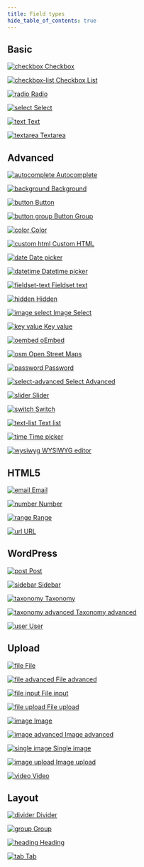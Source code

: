 ```yaml
---
title: Field types
hide_table_of_contents: true
---
```


## Basic

<div className="thumbs thumbs-basic">

[![checkbox](/thumbs/checkbox.png) <span className="thumb_text">Checkbox</span>](/fields/checkbox/)

[![checkbox-list](/thumbs/checkbox-list.png) <span className="thumb_text">Checkbox List</span>](/fields/checkbox-list/)

[![radio](/thumbs/radio.png) <span className="thumb_text">Radio</span>](/fields/radio/)

[![select](/thumbs/select.png) <span className="thumb_text">Select</span>](/fields/select/)

[![text](/thumbs/text.png) <span className="thumb_text">Text</span>](/fields/text/)

[![textarea](/thumbs/textarea.png) <span className="thumb_text">Textarea</span>](/fields/textarea/)

</div>

## Advanced

<div className="thumbs thumbs-advanced">

[![autocomplete](/thumbs/autocomplete.png) <span className="thumb_text">Autocomplete</span>](/fields/autocomplete/)

[![background](/thumbs/background.png) <span className="thumb_text">Background</span>](/fields/background/)

[![button](/thumbs/button.png) <span className="thumb_text">Button</span>](/fields/button/)

[![button group](/thumbs/button-group.png) <span className="thumb_text">Button Group</span>](/fields/button-group/)

[![color](/thumbs/color.png) <span className="thumb_text">Color</span>](/fields/color/)

[![custom html](/thumbs/custom-html.png) <span className="thumb_text">Custom HTML</span>](/fields/custom-html/)

[![date](/thumbs/date.png) <span className="thumb_text">Date picker</span>](/fields/date/)

[![datetime](/thumbs/datetime.png) <span className="thumb_text">Datetime picker</span>](/fields/datetime/)

[![fieldset-text](/thumbs/fieldset-text.png) <span className="thumb_text">Fieldset text</span>](/fields/fieldset-text/)

[![hidden](/thumbs/hidden.png) <span className="thumb_text">Hidden</span>](/fields/hidden/)

[![image select](/thumbs/image-select.png) <span className="thumb_text">Image Select</span>](/fields/image-select/)

[![key value](/thumbs/key-value.png) <span className="thumb_text">Key value</span>](/fields/key-value/)

<!-- [![map](/thumbs/map.png) <span className="thumb_text">Google Maps</span>](/fields/map/) -->

[![oembed](/thumbs/oembed.png) <span className="thumb_text">oEmbed</span>](/fields/oembed/)

[![osm](/thumbs/osm.png) <span className="thumb_text">Open Street Maps</span>](/fields/osm/)

[![password](/thumbs/password.png) <span className="thumb_text">Password</span>](/fields/password/)

[![select-advanced](/thumbs/select-advanced.png) <span className="thumb_text">Select Advanced</span>](/fields/select-advanced/)

[![slider](/thumbs/slider.png) <span className="thumb_text">Slider</span>](/fields/slider/)

[![switch](/thumbs/switch.png) <span className="thumb_text">Switch</span>](/fields/switch/)

[![text-list](/thumbs/text-list.png) <span className="thumb_text">Text list</span>](/fields/text-list/)

[![time](/thumbs/time.png) <span className="thumb_text">Time picker</span>](/fields/time/)

[![wysiwyg](/thumbs/wysiwyg.png) <span className="thumb_text">WYSIWYG editor</span>](/fields/wysiwyg/)

</div>

## HTML5

<div className="thumbs thumbs-html5">

[![email](/thumbs/email.png) <span className="thumb_text">Email</span>](/fields/email/)

[![number](/thumbs/number.png) <span className="thumb_text">Number</span>](/fields/number/)

[![range](/thumbs/range.png) <span className="thumb_text">Range</span>](/fields/range/)

[![url](/thumbs/url.png) <span className="thumb_text">URL</span>](/fields/url/)

</div>

## WordPress

<div className="thumbs thumbs-wordpress">

[![post](/thumbs/post.png) <span className="thumb_text">Post</span>](/fields/post/)

[![sidebar](/thumbs/sidebar.png) <span className="thumb_text">Sidebar</span>](/fields/sidebar/)

[![taxonomy](/thumbs/taxonomy.png) <span className="thumb_text">Taxonomy</span>](/fields/taxonomy/)

[![taxonomy advanced](/thumbs/taxonomy-advanced.png) <span className="thumb_text">Taxonomy advanced</span>](/fields/taxonomy-advanced/)

[![user](/thumbs/user.png) <span className="thumb_text">User</span>](/fields/user/)

</div>

## Upload

<div className="thumbs thumbs-upload">

[![file](/thumbs/file.png) <span className="thumb_text">File</span>](/fields/file/)

[![file advanced](/thumbs/file-advanced.png) <span className="thumb_text">File advanced</span>](/fields/file-advanced/)

[![file input](/thumbs/file-input.png) <span className="thumb_text">File input</span>](/fields/file-input/)

[![file upload](/thumbs/file-upload.png) <span className="thumb_text">File upload</span>](/fields/file-upload/)

[![image](/thumbs/image.png) <span className="thumb_text">Image</span>](/fields/image/)

[![image advanced](/thumbs/image-advanced.png) <span className="thumb_text">Image advanced</span>](/fields/image-advanced/)

[![single image](/thumbs/single-image.png) <span className="thumb_text">Single image</span>](/fields/single-image/)

[![image upload](/thumbs/image-upload.png) <span className="thumb_text">Image upload</span>](/fields/image-upload/)

[![video](/thumbs/video.png) <span className="thumb_text">Video</span>](/fields/video/)

</div>

## Layout

<div className="thumbs thumbs-layout">

[![divider](/thumbs/divider.png) <span className="thumb_text">Divider</span>](/fields/divider/)

[![group](/thumbs/group.png) <span className="thumb_text">Group</span>](/fields/group/)

[![heading](/thumbs/heading.png) <span className="thumb_text">Heading</span>](/fields/heading/)

[![tab](/thumbs/tab.png) <span className="thumb_text">Tab</span>](/fields/tab/)

</div>